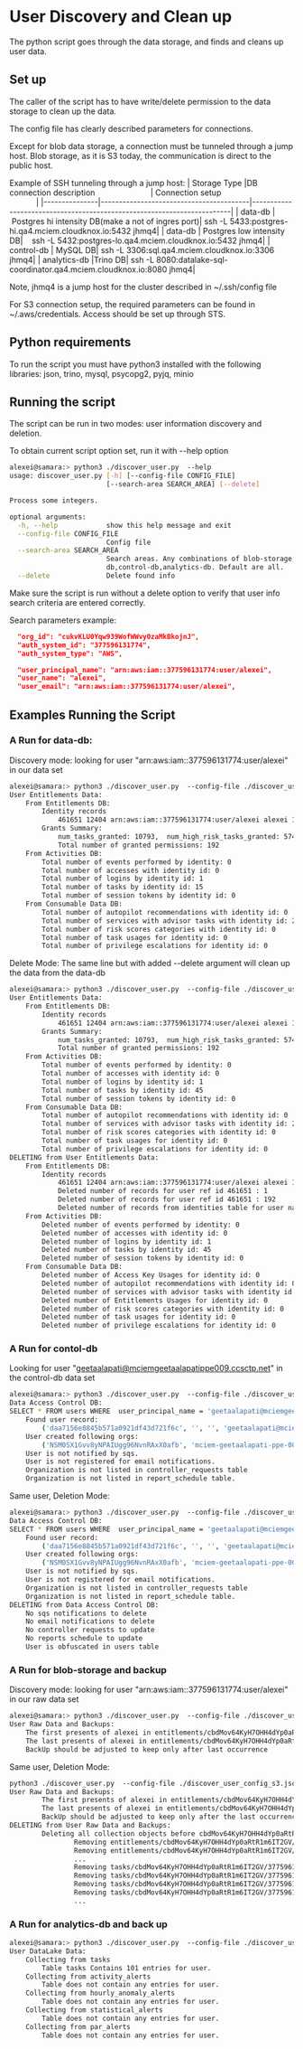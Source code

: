 # User Discovery and Clean up

The python script goes through the data storage, and finds and cleans up user data. 

## Set up

The caller of the script has to have write/delete permission to the data storage to clean up the data. 

The config file has clearly described parameters for connections.

Except for blob data storage, a connection must be tunneled through a jump host. Blob storage, as it is S3 today, the communication is direct to the public host.

Example of SSH tunneling through a jump host:
| Storage Type |DB connection description                         | Connection setup                                             |
|---------------|-----------------------------------------|------------------------------------------------------------------------|
| data-db |  Postgres hi intensity DB(make a not of ingres port)| ssh -L 5433:postgres-hi.qa4.mciem.cloudknox.io:5432 jhmq4|
| data-db | Postgres low intensity DB|    ssh -L 5432:postgres-lo.qa4.mciem.cloudknox.io:5432 jhmq4|
| control-db | MySQL DB| ssh -L 3306:sql.qa4.mciem.cloudknox.io:3306 jhmq4|
| analytics-db |Trino DB| ssh -L 8080:datalake-sql-coordinator.qa4.mciem.cloudknox.io:8080 jhmq4|


Note, jhmq4 is a jump host for the cluster described in ~/.ssh/config file

For S3 connection setup, the required parameters can be found in ~/.aws/credentials. Access should be set up through STS.


## Python requirements

To run the script you must have python3 installed with the following libraries: json, trino, mysql, psycopg2, pyjq, minio

## Running the script

The script can be run in two modes: user information discovery and deletion.

To obtain current script option set, run it with --help option
````bash
alexei@samara:> python3 ./discover_user.py  --help
usage: discover_user.py [-h] [--config-file CONFIG_FILE]
                        [--search-area SEARCH_AREA] [--delete]

Process some integers.

optional arguments:
  -h, --help            show this help message and exit
  --config-file CONFIG_FILE
                        Config file
  --search-area SEARCH_AREA
                        Search areas. Any combinations of blob-storage,data-
                        db,control-db,analytics-db. Default are all.
  --delete              Delete found info
````

Make sure the script is run without a delete option to verify that user info search criteria are entered correctly.

Search parameters example:
````json
  "org_id": "cukvKLU0Yqw939WofWWvy0zaMkBkojnJ",
  "auth_system_id": "377596131774",
  "auth_system_type": "AWS",

  "user_principal_name": "arn:aws:iam::377596131774:user/alexei",
  "user_name": "alexei",
  "user_email": "arn:aws:iam::377596131774:user/alexei",
````

## Examples Running the Script

### A Run for data-db:
Discovery mode: looking for user "arn:aws:iam::377596131774:user/alexei" in our data set

````bash
alexei@samara:> python3 ./discover_user.py  --config-file ./discover_user_config_s3.json --search-area data-db
User Entitlements Data:
	From Entitlements DB:
		Identity records
			461651 12404 arn:aws:iam::377596131774:user/alexei alexei 1 1 377596131774 None None 1 {'principalId': 'AIDAVP2T3XG7IEXLA5YZY', 'dateCreatedOn': 1651527040000} 1654193421968 2022-06-02 18:10:54.814369
		Grants Summary:
			num_tasks_granted: 10793,  num_high_risk_tasks_granted: 5743,  num_delete_tasks_granted: 1291,  num_resources_granted: 2476,  num_memberships: 1,  num_permissions: 62, 
			Total number of granted permissions: 192
	From Activities DB:
		Total number of events performed by identity: 0
		Total number of accesses with identity id: 0
		Total number of logins by identity id: 1
		Total number of tasks by identity id: 15
		Total number of session tokens by identity id: 0
	From Consumable Data DB:
		Total number of autopilot recommendations with identity id: 0
		Total number of services with advisor tasks with identity id: 2
		Total number of risk scores categories with identity id: 0
		Total number of task usages for identity id: 0
		Total number of privilege escalations for identity id: 0
````
Delete Mode: 
The same line but with added --delete argument will clean up the data from the data-db
````bash
alexei@samara:> python3 ./discover_user.py  --config-file ./discover_user_config_s3.json --search-area data-db --delete
User Entitlements Data:
	From Entitlements DB:
		Identity records
			461651 12404 arn:aws:iam::377596131774:user/alexei alexei 1 1 377596131774 None None 1 {'principalId': 'AIDAVP2T3XG7IEXLA5YZY', 'dateCreatedOn': 1651527040000} 1654205024695 2022-06-02 21:24:15.862989
		Grants Summary:
			num_tasks_granted: 10793,  num_high_risk_tasks_granted: 5743,  num_delete_tasks_granted: 1291,  num_resources_granted: 2477,  num_memberships: 1,  num_permissions: 62, 
			Total number of granted permissions: 192
	From Activities DB:
		Total number of events performed by identity: 0
		Total number of accesses with identity id: 0
		Total number of logins by identity id: 1
		Total number of tasks by identity id: 45
		Total number of session tokens by identity id: 0
	From Consumable Data DB:
		Total number of autopilot recommendations with identity id: 0
		Total number of services with advisor tasks with identity id: 2
		Total number of risk scores categories with identity id: 0
		Total number of task usages for identity id: 0
		Total number of privilege escalations for identity id: 0
DELETING from User Entitlements Data:
	From Entitlements DB:
		Identity records
			461651 12404 arn:aws:iam::377596131774:user/alexei alexei 1 1 377596131774 None None 1 {'principalId': 'AIDAVP2T3XG7IEXLA5YZY', 'dateCreatedOn': 1651527040000} 1654205024695 2022-06-02 21:24:15.862989
			Deleted number of records for user ref id 461651 : 1
			Deleted number of records for user ref id 461651 : 192
			Deleted number of records from identities table for user name id alexei : 1
	From Activities DB:
		Deleted number of events performed by identity: 0
		Deleted number of accesses with identity id: 0
		Deleted number of logins by identity id: 1
		Deleted number of tasks by identity id: 45
		Deleted number of session tokens by identity id: 0
	From Consumable Data DB:
		Deleted number of Access Key Usages for identity id: 0
		Deleted number of autopilot recommendations with identity id: 0
		Deleted number of services with advisor tasks with identity id: 2
		Deleted number of Entitlements Usages for identity id: 0
		Deleted number of risk scores categories with identity id: 0
		Deleted number of task usages for identity id: 0
		Deleted number of privilege escalations for identity id: 0
````

### A Run for contol-db
Looking for user "geetaalapati@mciemgeetaalapatippe009.ccsctp.net" in the control-db data set

````bash
alexei@samara:> python3 ./discover_user.py  --config-file ./discover_user_config_s3.json --search-area control-db
Data Access Control DB:
SELECT * FROM users WHERE  user_principal_name = 'geetaalapati@mciemgeetaalapatippe009.ccsctp.net'
	Found user record: 
		('daa7156e8845b571a0921df43d721f6c', '', '', 'geetaalapati@mciemgeetaalapatippe009.ccsctp.net', 'Geeta Alapati', 'Geeta Alapati', '', None, None, 'geetaalapati@mciemgeetaalapatippe009.ccsctp.net', 'ACTIVE', 'AAD', datetime.datetime(2022, 1, 27, 18, 56, 33), datetime.datetime(2022, 1, 27, 18, 56, 40))
	User created following orgs:
		('NSM0SX1Gvv8yNPAIUgg96NvnRAxX0afb', 'mciem-geetaalapati-ppe-009', 1, 'ACTIVE', 'daa7156e8845b571a0921df43d721f6c', 'AAD', datetime.datetime(2022, 3, 28, 18, 18, 1), datetime.datetime(2022, 1, 27, 18, 56, 33))
	User is not notified by sqs.
	User is not registered for email notifications.
	Organization is not listed in controller_requests table
	Organization is not listed in report_schedule table.
````
Same user, Deletion Mode:
````bash
alexei@samara:> python3 ./discover_user.py  --config-file ./discover_user_config_s3.json --search-area control-db --delete
Data Access Control DB:
SELECT * FROM users WHERE  user_principal_name = 'geetaalapati@mciemgeetaalapatippe009.ccsctp.net'
	Found user record: 
		('daa7156e8845b571a0921df43d721f6c', '', '', 'geetaalapati@mciemgeetaalapatippe009.ccsctp.net', 'Geeta Alapati', 'Geeta Alapati', '', None, None, 'geetaalapati@mciemgeetaalapatippe009.ccsctp.net', 'ACTIVE', 'AAD', datetime.datetime(2022, 1, 27, 18, 56, 33), datetime.datetime(2022, 1, 27, 18, 56, 40))
	User created following orgs:
		('NSM0SX1Gvv8yNPAIUgg96NvnRAxX0afb', 'mciem-geetaalapati-ppe-009', 1, 'ACTIVE', 'daa7156e8845b571a0921df43d721f6c', 'AAD', datetime.datetime(2022, 3, 28, 18, 18, 1), datetime.datetime(2022, 1, 27, 18, 56, 33))
	User is not notified by sqs.
	User is not registered for email notifications.
	Organization is not listed in controller_requests table
	Organization is not listed in report_schedule table.
DELETING from Data Access Control DB:
	No sqs notifications to delete
	No email notifications to delete
	No controller requests to update
	No reports schedule to update
	User is obfuscated in users table
````

### A Run for blob-storage and backup

Discovery mode: looking for user "arn:aws:iam::377596131774:user/alexei" in our raw data set
````bash
alexei@samara:> python3 ./discover_user.py  --config-file ./discover_user_config_s3.json --search-area blob-storage
User Raw Data and Backups:
	The first presents of alexei in entitlements/cbdMov64KyH7OHH4dYp0aRtR1m6IT2GV/377596131774/2022/4/12/22/1649801133742.json.gz
	The last presents of alexei in entitlements/cbdMov64KyH7OHH4dYp0aRtR1m6IT2GV/377596131774/2022/5/19/7/1652944328975.json.gz
	BackUp should be adjusted to keep only after last occurrence
````
Same user, Deletion Mode:
````bash
python3 ./discover_user.py  --config-file ./discover_user_config_s3.json --search-area blob-storage --delete 
User Raw Data and Backups:
        The first presents of alexei in entitlements/cbdMov64KyH7OHH4dYp0aRtR1m6IT2GV/377596131774/2022/4/12/22/1649801133742.json.gz
        The last presents of alexei in entitlements/cbdMov64KyH7OHH4dYp0aRtR1m6IT2GV/377596131774/2022/5/19/7/1652944328975.json.gz
        BackUp should be adjusted to keep only after the last occurrence
DELETING from User Raw Data and Backups:
        Deleting all collection objects before cbdMov64KyH7OHH4dYp0aRtR1m6IT2GV/377596131774/2022/5/19
                Removing entitlements/cbdMov64KyH7OHH4dYp0aRtR1m6IT2GV/377596131774/2022/4/12/22/1649801133742.json.gz
                Removing entitlements/cbdMov64KyH7OHH4dYp0aRtR1m6IT2GV/377596131774/2022/4/12/23/1649804853907.json.gz
                ...
                Removing tasks/cbdMov64KyH7OHH4dYp0aRtR1m6IT2GV/377596131774/2022/4/12/20/1649796194614.json.gz
                Removing tasks/cbdMov64KyH7OHH4dYp0aRtR1m6IT2GV/377596131774/2022/4/12/20/1649796194722.json.gz
                Removing tasks/cbdMov64KyH7OHH4dYp0aRtR1m6IT2GV/377596131774/2022/4/12/20/1649796194835.json.gz
                Removing tasks/cbdMov64KyH7OHH4dYp0aRtR1m6IT2GV/377596131774/2022/4/12/20/1649796194858.json.gz
                ...
````

### A Run for analytics-db and back up
````bash
alexei@samara:> python3 ./discover_user.py  --config-file ./discover_user_config_s3.json --search-area analytics-db
User DataLake Data:
	Collecting from tasks
		Table tasks Contains 101 entries for user.
	Collecting from activity_alerts
		Table does not contain any entries for user.
	Collecting from hourly_anomaly_alerts
		Table does not contain any entries for user.
	Collecting from statistical_alerts
		Table does not contain any entries for user.
	Collecting from par_alerts
		Table does not contain any entries for user.
````
